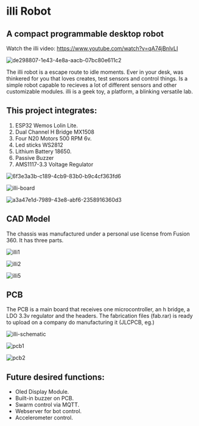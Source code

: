 # illi Robot
## A compact programmable desktop robot

Watch the illi video: https://www.youtube.com/watch?v=qA74jBnlvLI

![de298807-1e43-4e8a-aacb-07bc80e611c2](https://github.com/cassio-hsp/illi/assets/38111232/43dd9743-0c51-4910-ab54-05e66cd5b1e9)

The illi robot is a escape route to idle moments. 
Ever in your desk, was thinkered for you that loves creates, test sensors and control things. 
Is a simple robot capable to recieves a lot of different sensors and other customizable modules.
illi is a geek toy, a platform, a blinking versatile lab.


## This project integrates:
1. ESP32 Wemos Lolin Lite.
2. Dual Channel H Bridge MX1508
3. Four N20 Motors 500 RPM 6v.
4. Led sticks WS2812
5. Lithium Battery 18650.
6. Passive Buzzer
7. AMS1117-3.3 Voltage Regulator

![6f3e3a3b-c189-4cb9-83b0-b9c4cf363fd6](https://github.com/cassio-hsp/illi/assets/38111232/44ca9452-f09c-4d6a-b2d1-48b5c135ad09)
  
![illi-board](https://github.com/cassio-hsp/illi/assets/38111232/e9c04319-5a2a-4242-b593-b36cd923d8ba)

![a3a47e1d-7989-43e8-abf6-2358916360d3](https://github.com/cassio-hsp/illi/assets/38111232/3d253763-553d-4de6-8c7b-00fbae2b04f8)

## CAD Model

The chassis was manufactured under a personal use license from Fusion 360. It has three parts.

![illi1](https://github.com/cassio-hsp/illi/assets/38111232/86ba09ef-5c52-44b1-bbed-d3d01af795bb)

![illi2](https://github.com/cassio-hsp/illi/assets/38111232/68c9c109-258a-4bc2-927d-e5334d6f0071)

![illi5](https://github.com/cassio-hsp/illi/assets/38111232/e9e248cc-d94d-4ca3-bfed-9dcfcaf2557b)

## PCB 
The PCB is a main board that receives one microcontroller, an h bridge, a LDO 3.3v regulator and the headers. The fabrication files (fab.rar) is ready to upload on a company do manufacturing it (JLCPCB, eg.)

![illi-schematic](https://github.com/cassio-hsp/illi/assets/38111232/6f347280-a710-43ec-a061-724df1f1a508)

![pcb1](https://github.com/cassio-hsp/illi/assets/38111232/7edd37e5-0d3d-40af-a840-9216a17acebc)

![pcb2](https://github.com/cassio-hsp/illi/assets/38111232/eac1569e-5f03-434f-8548-c87c468008f7)


## Future desired functions:
* Oled Display Module.
* Built-in buzzer on PCB.
* Swarm control via MQTT.
* Webserver for bot control.
* Accelerometer control.
